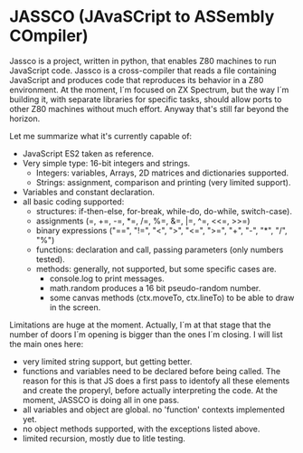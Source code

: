 # JASSCO (JAvaSCript to ASSembly COmpiler)

Jassco is a project, written in python, that enables Z80 machines to run JavaScript code. Jassco is a cross-compiler that reads a file containing JavaScript and produces code that reproduces its behavior in a Z80 environment. At the moment, I´m focused on ZX Spectrum, but the way I´m building it, with separate libraries for specific tasks, should allow ports to other Z80 machines without much effort. Anyway that's still far beyond the horizon.

Let me summarize what it's currently capable of:
- JavaScript ES2 taken as reference.
- Very simple type: 16-bit integers and strings.
  - Integers: variables, Arrays, 2D matrices and dictionaries supported.
  - Strings: assignment, comparison and printing (very limited support).
- Variables and constant declaration.
- all basic coding supported:
  - structures: if-then-else, for-break, while-do, do-while, switch-case).
  - assignments (=, +=, -=, *=, /=, %=, &=, |=, ^=, <<=, >>=)
  - binary expressions ("==", "!=", "<", ">", "<=", ">=", "+", "-", "*", "/", "%")
  - functions: declaration and call, passing parameters (only numbers tested).
  - methods: generally, not supported, but some specific cases are.
    - console.log to print messages.
    - math.random produces a 16 bit pseudo-random number.
    - some canvas methods (ctx.moveTo, ctx.lineTo) to be able to draw in the screen.
    
Limitations are huge at the moment. Actually, I´m at that stage that the number of doors I´m opening is bigger than the ones I´m closing. I will list the main ones here:
- very limited string support, but getting better.
- functions and variables need to be declared before being called. The reason for this is that JS does a first pass to identofy all these elements and create the properyl, before actually interpreting the code. At the moment, JASSCO is doing all in one pass.
- all variables and object are global. no 'function' contexts implemented yet.
- no object methods supported, with the exceptions listed above.
- limited recursion, mostly due to litle testing.
